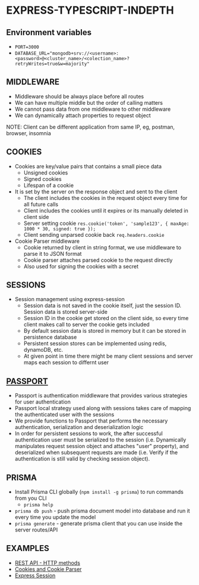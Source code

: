 # EXPRESS-TYPESCRIPT-INDEPTH

## Environment variables

- `PORT=3000`
- `DATABASE_URL="mongodb+srv://<username>:<password>@<cluster_name>/<colection_name>?retryWrites=true&w=majority"`

## MIDDLEWARE

- Middleware should be always place before all routes
- We can have multiple middle but the order of calling matters
- We cannot pass data from one middleware to other middleware
- We can dynamically attach properties to request object

NOTE: Client can be different application from same IP, eg, postman, browser, insomnia

## COOKIES

- Cookies are key/value pairs that contains a small piece data
  - Unsigned cookies
  - Signed cookies
  - Lifespan of a cookie
- It is set by the server on the response object and sent to the client
  - The client includes the cookies in the request object every time for all future calls
  - Client includes the cookies until it expires or its manually deleted in client side
  - Server setting cookie `res.cookie('token', 'sample123', { maxAge: 1000 * 30, signed: true });`
  - Client sending unparsed cookie back `req.headers.cookie`
- Cookie Parser middleware
  - Cookie returned by client in string format, we use middleware to parse it to JSON format
  - Cookie parser attaches parsed cookie to the request directly
  - Also used for signing the cookies with a secret

## SESSIONS

- Session management using express-session
  - Session data is not saved in the cookie itself, just the session ID. Session data is stored server-side
  - Session ID in the cookie get stored on the client side, so every time client makes call to server the cookie gets included
  - By default session data is stored in memory but it can be stored in persistence database
  - Persistent session stores can be implemented using redis, dynamoDB, etc.
  - At given point in time there might be many client sessions and server maps each session to differnt user

## [PASSPORT](https://github.com/jaredhanson/passport)

- Passport is authentication middleware that provides various strategies for user authentication
- Passport local strategy used along with sessions takes care of mapping the authenticated user with the sessions
- We provide functions to Passport that performs the necessary authentication, serialization and deserialization logic
- In order for persistent sessions to work, the after successful authentication user must be serialized to the session (i.e. Dynamically manipulates request session object and attaches "user" property), and deserialized when subsequent requests are made (i.e. Verify if the authentication is still valid by checking session object).

## PRISMA

- Install Prisma CLI globally (`npm install -g prisma`) to run commands from you CLI
  - `prisma help`
- `prisma db push` - push prisma document model into database and run it every time you update the model
- `prisma generate` - generate prisma client that you can use inside the server routes/API

## EXAMPLES

- [REST API - HTTP methods](src/routes/users.ts)
- [Cookies and Cookie Parser](src/routes/products.ts)
- [Express Session](src/routes/session.ts)
